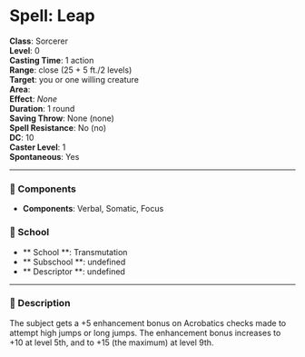 
# Spell: Leap
**Class**: Sorcerer  
**Level**: 0  
**Casting Time**: 1 action  
**Range**: close (25 + 5 ft./2 levels)  
**Target**: you or one willing creature  
**Area**:   
**Effect**: _None_  
**Duration**: 1 round  
**Saving Throw**: None (none)  
**Spell Resistance**: No (no)  
**DC**: 10  
**Caster Level**: 1  
**Spontaneous**: Yes

---

### 🔮 Components
- **Components**: Verbal, Somatic, Focus

### 🏫 School
- ** School **: Transmutation
- ** Subschool **: undefined
- ** Descriptor **: undefined
---

### 📜 Description
The subject gets a +5 enhancement bonus on Acrobatics checks made to attempt high jumps or long jumps. The enhancement bonus increases to +10 at level 5th, and to +15 (the maximum) at level 9th.
